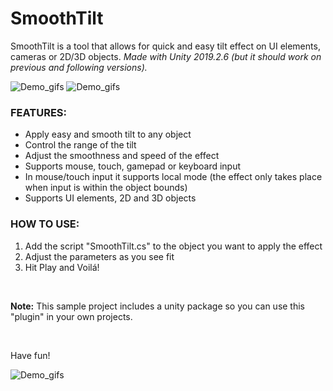 # SmoothTilt
SmoothTilt is a tool that allows for quick and easy tilt effect on UI elements, cameras or 2D/3D  objects.
*Made with Unity 2019.2.6 (but it should work on previous and following versions).*

![Demo_gifs](Demo_gifs/GustavoCarneiro_UI_SmoothTilt.gif)
![Demo_gifs](Demo_gifs/GustavoCarneiro_UI_SmoothTilt_4.gif)

### FEATURES:
- Apply easy and smooth tilt to any object
- Control the range of the tilt
- Adjust the smoothness and speed of the effect
- Supports mouse, touch, gamepad or keyboard input
- In mouse/touch input it supports local mode (the effect only takes place when input is within the object bounds)
- Supports UI elements, 2D and 3D objects

### HOW TO USE:
1. Add the script "SmoothTilt.cs" to the object you want to apply the effect
2. Adjust the parameters as you see fit
3. Hit Play and Voilá!

<br>

**Note:** This sample project includes a unity package so you can use this "plugin" in your own projects.

<br>

Have fun!

![Demo_gifs](Demo_gifs/GustavoCarneiro_UI_SmoothTilt_6.gif)


